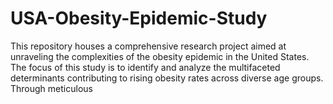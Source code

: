 # USA-Obesity-Epidemic-Study
This repository houses a comprehensive research project aimed at unraveling the complexities of the obesity epidemic in the United States. The focus of this study is to identify and analyze the multifaceted determinants contributing to rising obesity rates across diverse age groups. Through meticulous 

